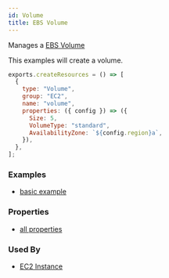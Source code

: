 ```yaml
---
id: Volume
title: EBS Volume
---
```


Manages a [EBS Volume](https://docs.aws.amazon.com/AWSEC2/latest/UserGuide/ebs-volumes.html)

This examples will create a volume.

```js
exports.createResources = () => [
  {
    type: "Volume",
    group: "EC2",
    name: "volume",
    properties: ({ config }) => ({
      Size: 5,
      VolumeType: "standard",
      AvailabilityZone: `${config.region}a`,
    }),
  },
];
```

### Examples

- [basic example](https://github.com/grucloud/grucloud/blob/main/examples/aws/EC2/volume/resources.js)

### Properties

- [all properties](https://docs.aws.amazon.com/AWSJavaScriptSDK/latest/AWS/EC2.html#createVolume-property)

### Used By

- [EC2 Instance](./Instance.md)
